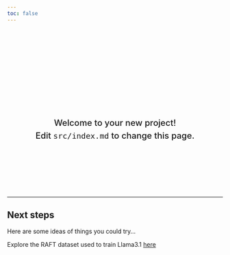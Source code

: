 ```yaml
---
toc: false
---
```


<div class="hero">
  <h1>Genraitor</h1>
  <h2>Welcome to your new project! Edit&nbsp;<code style="font-size: 90%;">src/index.md</code> to change this page.</h2>
</div>

---

## Next steps

Here are some ideas of things you could try…

<div class="grid grid-cols-4">
  <div class="card">
    Explore the RAFT dataset used to train Llama3.1 <a href="/raft-dataset">here</a>
  </div>
</div>

<style>

.hero {
  display: flex;
  flex-direction: column;
  align-items: center;
  font-family: var(--sans-serif);
  margin: 4rem 0 8rem;
  text-wrap: balance;
  text-align: center;
}

.hero h1 {
  margin: 1rem 0;
  padding: 1rem 0;
  max-width: none;
  font-size: 14vw;
  font-weight: 900;
  line-height: 1;
  background: linear-gradient(30deg, var(--theme-foreground-focus), currentColor);
  -webkit-background-clip: text;
  -webkit-text-fill-color: transparent;
  background-clip: text;
}

.hero h2 {
  margin: 0;
  max-width: 34em;
  font-size: 20px;
  font-style: initial;
  font-weight: 500;
  line-height: 1.5;
  color: var(--theme-foreground-muted);
}

@media (min-width: 640px) {
  .hero h1 {
    font-size: 90px;
  }
}

</style>
